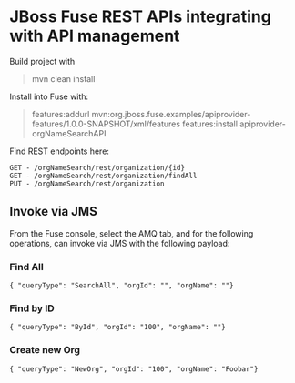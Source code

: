 JBoss Fuse REST APIs integrating with API management 
===========================

Build project with

> mvn clean install


Install into Fuse with:

> features:addurl mvn:org.jboss.fuse.examples/apiprovider-features/1.0.0-SNAPSHOT/xml/features
> features:install apiprovider-orgNameSearchAPI

Find REST endpoints here:

    GET - /orgNameSearch/rest/organization/{id}
    GET - /orgNameSearch/rest/organization/findAll
    PUT - /orgNameSearch/rest/organization

## Invoke via JMS
From the Fuse console, select the AMQ tab, and for the following operations, can invoke via JMS with the following
payload:

### Find All

    { "queryType": "SearchAll", "orgId": "", "orgName": ""}

### Find by ID

    { "queryType": "ById", "orgId": "100", "orgName": ""}

### Create new Org

    { "queryType": "NewOrg", "orgId": "100", "orgName": "Foobar"}


